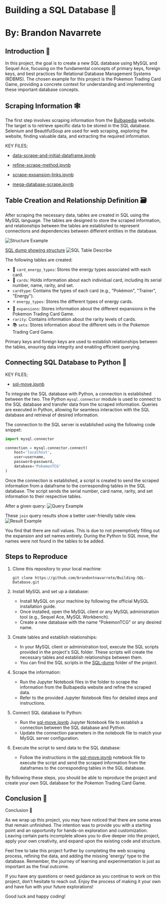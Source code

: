 # Building a SQL Database 💾
# By: Brandon Navarrete
## Introduction 📝

In this project, the goal is to create a new SQL database using MySQL and Sequel Ace, focusing on the fundamental concepts of primary keys, foreign keys, and best practices for Relational Database Management Systems (RDBMS). The chosen example for this project is the Pokemon Trading Card Game, providing a concrete context for understanding and implementing these important database concepts.

## Scraping Information 🕸️

The first step involves scraping information from the [Bulbapedia](https://bulbapedia.bulbagarden.net/wiki/Main_Page) website. The target is to retrieve specific data to be stored in the SQL database. Selenium and BeautifulSoup are used for web scraping, exploring the website, finding valuable data, and extracting the required information.

KEY FILES;

* [data-scrape-and-initial-dataframe.ipynb](https://github.com/brandontnavarrete/Building-SQL-Database/blob/main/data-scrape-and-initial-dataframe.ipynb)

* [refine-scrape-method.ipynb](https://github.com/brandontnavarrete/Building-SQL-Database/blob/main/refine-scrape-method.ipynb)

* [scrape-expansion-links.ipynb](https://github.com/brandontnavarrete/Building-SQL-Database/blob/main/scrape-expansion-links.ipynb)

* [mega-database-scrape.ipynb](https://github.com/brandontnavarrete/Building-SQL-Database/blob/main/mega-database-scrape.ipynb)


## Table Creation and Relationship Definition 🗃️

After scraping the necessary data, tables are created in SQL using the MySQL language. The tables are designed to store the scraped information, and relationships between the tables are established to represent connections and dependencies between different entities in the database. 

![Structure Example](./sql-python-pokemon-image/table-structure.png)

[SQL dump showing structure](https://github.com/brandontnavarrete/Building-SQL-Database/tree/main/SQL-dump)
![SQL Table Describe](./sql-python-pokemon-image/sql-script.png)


The following tables are created:

- 🧩 `card_energy_types`: Stores the energy types associated with each card.
- 🎴 `cards`: Holds information about each individual card, including its serial number, name, rarity, and set.
-  `cardtype`: Contains the types of each card (e.g., "Pokémon", "Trainer", "Energy").
- ⚡ `energy_types`: Stores the different types of energy cards.
- 🌟 `expansions`: Stores information about the different expansions in the Pokemon Trading Card Game.
-  `rarity`: Contains information about the rarity levels of cards.
- 📚 `sets`: Stores information about the different sets in the Pokemon Trading Card Game.

Primary keys and foreign keys are used to establish relationships between the tables, ensuring data integrity and enabling efficient querying.

## Connecting SQL Database to Python 🐍

KEY FILES;

* [sql-move.ipynb](https://github.com/brandontnavarrete/Building-SQL-Database/blob/main/sql-move.ipynb)


To integrate the SQL database with Python, a connection is established between the two. The Python `mysql.connector` module is used to connect to the SQL database and transfer data from the scraped information. Queries are executed in Python, allowing for seamless interaction with the SQL database and retrieval of desired information.

The connection to the SQL server is established using the following code snippet:

```python
import mysql.connector

connection = mysql.connector.connect(
    host='localhost',
    user=username,
    password=password,
    database='PokemonTCG'
)
```

Once the connection is established, a script is created to send the scraped information from a dataframe to the corresponding tables in the SQL database. The script sends the serial number, card name, rarity, and set information to their respective tables.

After a given query:
![Query Example](./sql-python-pokemon-image/query.png)


These `join` query results show a better user-friendly table view.
![Result Example](./sql-python-pokemon-image/join.png)

You find that there are null values. This is due to not preemptively filling out the expansion and set names entirely. During the Python to SQL move, the names were not found 
in the tables to be added.

## Steps to Reproduce

1. Clone this repository to your local machine:
   ```
   git clone https://github.com/brandontnavarrete/Building-SQL-Database.git
   ```

2. Install MySQL and set up a database:
   - Install MySQL on your machine by following the official MySQL installation guide.
   - Once installed, open the MySQL client or any MySQL administration tool (e.g., Sequel Ace, MySQL Workbench).
   - Create a new database with the name "PokemonTCG" or any desired name.

3. Create tables and establish relationships:
   - In your MySQL client or administration tool, execute the SQL scripts provided in the project's SQL folder. These scripts will create the necessary tables and establish relationships between them.
   - You can find the SQL scripts in the [SQL-dump](https://github.com/brandontnavarrete/Building-SQL-Database/tree/main/SQL-dump) folder of the project.

4. Scrape the information:
   - Run the Jupyter Notebook files in the folder to scrape the information from the Bulbapedia website and refine the scraped data.
   - Refer to the provided Jupyter Notebook files for detailed steps and instructions.

5. Connect SQL database to Python:
   - Run the [sql-move.ipynb](./sql-python-pokemon-image/sql-move.ipynb) Jupyter Notebook file to establish a connection between the SQL database and Python.
   - Update the connection parameters in the notebook file to match your MySQL server configuration.

6. Execute the script to send data to the SQL database:
   - Follow the instructions in the [sql-move.ipynb](./sql-python-pokemon-image/sql-move.ipynb) notebook file to execute the script and send the scraped information from the dataframes to the corresponding tables in the SQL database.

By following these steps, you should be able to reproduce the project and create your own SQL database for the Pokemon Trading Card Game.

## Conclusion 🎉

Conclusion 🎉

As we wrap up this project, you may have noticed that there are some areas that remain unfinished. The intention was to provide you with a starting point and an opportunity for hands-on exploration and customization. Leaving certain parts incomplete allows you to dive deeper into the project, apply your own creativity, and expand upon the existing code and structure.

Feel free to take this project further by completing the web scraping process, refining the data, and adding the missing 'energy' type to the database. Remember, the journey of learning and experimentation is just as important as the final outcome.

If you have any questions or need guidance as you continue to work on this project, don't hesitate to reach out. Enjoy the process of making it your own and have fun with your future explorations!

Good luck and happy coding!

